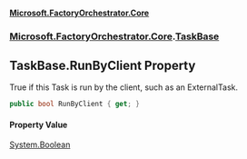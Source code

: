 #### [Microsoft.FactoryOrchestrator.Core](./Microsoft-FactoryOrchestrator-Core.md 'Microsoft.FactoryOrchestrator.Core')
### [Microsoft.FactoryOrchestrator.Core](./Microsoft-FactoryOrchestrator-Core.md 'Microsoft.FactoryOrchestrator.Core').[TaskBase](./Microsoft-FactoryOrchestrator-Core-TaskBase.md 'Microsoft.FactoryOrchestrator.Core.TaskBase')
## TaskBase.RunByClient Property
True if this Task is run by the client, such as an ExternalTask.  
```csharp
public bool RunByClient { get; }
```
#### Property Value
[System.Boolean](https://docs.microsoft.com/en-us/dotnet/api/System.Boolean 'System.Boolean')  
